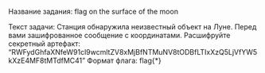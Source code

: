 Название задания: flag on the surface of the moon

Текст задачи:
Станция обнаружила неизвестный объект на Луне. Перед вами зашифрованное сообщение с координатами. Расшифруйте секретный артефакт: “RWFydGhfaXNfeW91cl9wcmltZV8xMjBfNTMuNV8tODBfLTIxXzQ5LjVfYW5kXzE4MF8tMTdfMC41”
Формат флага: flag{*}

